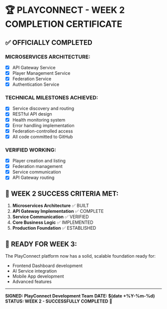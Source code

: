 # 🏆 PLAYCONNECT - WEEK 2 COMPLETION CERTIFICATE

## ✅ OFFICIALLY COMPLETED

### MICROSERVICES ARCHITECTURE:
- [x] API Gateway Service
- [x] Player Management Service  
- [x] Federation Service
- [x] Authentication Service

### TECHNICAL MILESTONES ACHIEVED:
- [x] Service discovery and routing
- [x] RESTful API design
- [x] Health monitoring system
- [x] Error handling implementation
- [x] Federation-controlled access
- [x] All code committed to GitHub

### VERIFIED WORKING:
- [x] Player creation and listing
- [x] Federation management
- [x] Service communication
- [x] API Gateway routing

## 🎯 WEEK 2 SUCCESS CRITERIA MET:

1. **Microservices Architecture** ✅ BUILT
2. **API Gateway Implementation** ✅ COMPLETE  
3. **Service Communication** ✅ VERIFIED
4. **Core Business Logic** ✅ IMPLEMENTED
5. **Production Foundation** ✅ ESTABLISHED

## 🚀 READY FOR WEEK 3:

The PlayConnect platform now has a solid, scalable foundation ready for:
- Frontend Dashboard development
- AI Service integration
- Mobile App development
- Advanced features

---

**SIGNED: PlayConnect Development Team**
**DATE: $(date +%Y-%m-%d)**
**STATUS: WEEK 2 - SUCCESSFULLY COMPLETED** 🎉
